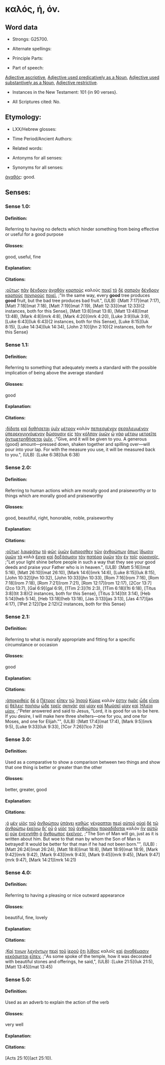 # καλός, ή, όν.

<!-- Status: S2=Needs2ndReview -->
<!-- Lexica used for edits: BDAG, FFM, LN, A-S -->

## Word data

* Strongs: G25700.


* Alternate spellings:

* Principle Parts: 

* Part of speech: 

[Adjective ascriptive](http://ugg.readthedocs.io/en/latest/adjective_ascriptive.html), 
[Adjective used predicatively as a Noun](http://ugg.readthedocs.io/en/latest/noun_predicate_adj.html), 
[Adjective used substantively as a Noun](http://ugg.readthedocs.io/en/latest/noun_substantive_adj.html), 
[Adjective restrictive](http://ugg.readthedocs.io/en/latest/adjective_restrictive.html). 

* Instances in the New Testament: 101 {in 90 verses}.

* All Scriptures cited: No.

## Etymology: 

* LXX/Hebrew glosses: 

* Time Period/Ancient Authors: 

* Related words: 

* Antonyms for all senses:

* Synonyms for all senses: 

[ἀγαθός](../G00180/01.md): good.

## Senses:

### Sense 1.0:

#### Definition: 

Referring to having no defects which hinder something from being effective or useful for a good purpose

#### Glosses:

good, useful, fine

#### Explanation:


#### Citations:

;[οὕτως](../G37790/01.md) [πᾶν](../G39560/01.md) [δένδρον](../G11860/01.md) [ἀγαθὸν](../G00180/01.md) [καρποὺς](../G25900/01.md) καλοὺς [ποιεῖ](../G41600/01.md) [τὸ](../G35880/01.md) [δὲ](../G11610/01.md) [σαπρὸν](../G45500/01.md) [δένδρον](../G11860/01.md) [καρποὺς](../G25900/01.md) [πονηροὺς](../G41900/01.md) [ποιεῖ](../G41600/01.md), 
;"In the same way, every **good** tree produces **good** fruit, but the bad tree produces bad fruit.",  (ULB)
:[Matt 7:17](mat 7:17),  [Matt 7:18](mat 7:18),  [Matt 7:19](mat 7:19),  [Matt 12:33](mat 12:33){2 instances, both for this Sense},  [Matt 13:8](mat 13:8), [Matt 13:48](mat 13:48), [Mark 4:8](mrk 4:8),  [Mark 4:20](mrk 4:20),    [Luke 3:9](luk 3:9),  [Luke 6:43](luk 6:43){2 instances, both for this Sense},  [Luke 8:15](luk 8:15),  [Luke 14:34](luk 14:34),  [John 2:10](jhn 2:10){2 instances, both for this Sense}  

### Sense 1.1:

#### Definition: 

Referring to something that adequately meets a standard with the possible implication of being above the average standard

#### Glosses:

good

#### Explanation:

#### Citations:

;[δίδοτε](../G13250/01.md) [καὶ](../G25320/01.md) [δοθήσεται](../G13250/01.md) [ὑμῖν](../G47710/01.md) [μέτρον](../G33580/01.md) καλὸν [πεπιεσμένον](../G40850/01.md) [σεσαλευμένον](../G45310/01.md) [ὑπερεκχυννόμενον](../G52400/01.md) [δώσουσιν](../G13250/01.md) [εἰς](../G15190/01.md) [τὸν](../G35880/01.md) [κόλπον](../G28590/01.md) [ὑμῶν](../G47710/01.md) [ᾧ](../G37390/01.md) [γὰρ](../G10630/01.md) [μέτρῳ](../G33580/01.md) [μετρεῖτε](../G33540/01.md) [ἀντιμετρηθήσεται](../G04880/01.md) [ὑμῖν](../G47710/01.md), 
;"Give, and it will be given to you. A generous {good} amount—pressed down, shaken together and spilling over—will pour into your lap. For with the measure you use, it will be measured back to you.",  (ULB)
:[Luke 6:38](luk 6:38)

### Sense 2.0:

#### Definition: 

Referring to human actions which are morally good and praiseworthy or to things which are morally good and praiseworthy


#### Glosses:

good, beautiful, right, honorable, noble, praiseworthy

#### Explanation:

#### Citations:

;[οὕτως](../G37790/01.md) [λαμψάτω](../G29890/01.md) [τὸ](../G35880/01.md) [φῶς](../G54570/01.md) [ὑμῶν](../G47710/01.md) [ἔμπροσθεν](../G17150/01.md) [τῶν](../G35880/01.md) [ἀνθρώπων](../G04440/01.md) [ὅπως](../G37040/01.md) [ἴδωσιν](../G37080/01.md) [ὑμῶν](../G47710/01.md) [τὰ](../G35880/01.md) καλὰ [ἔργα](../G20410/01.md) [καὶ](../G25320/01.md) [δοξάσωσιν](../G13920/01.md) [τὸν](../G35880/01.md) [πατέρα](../G39620/01.md) [ὑμῶν](../G47710/01.md) [τὸν](../G35880/01.md) [ἐν](../G17220/01.md) [τοῖς](../G35880/01.md) [οὐρανοῖς](../G37720/01.md), 
;"Let your light shine before people in such a way that they see your good deeds and praise your Father who is in heaven.",  (ULB)
:[Matt 5:16](mat 5:16),  [Matt 26:10](mat 26:10),  [Mark 14:6](mrk 14:6),  [Luke 8:15](luk 8:15),  [John 10:32](jhn 10:32),  [John 10:33](jhn 10:33),  [Rom 7:16](rom 7:16),  [Rom 7:18](rom 7:18),  [Rom 7:21](rom 7:21),  [Rom 12:17](rom 12:17),  [2Cor 13:7](2co 13:7), [Gal 6:9](gal 6:9),  [1Tim 2:3](1ti 2:3),  [1Tim 6:18](1ti 6:18), [Titus 3:8](tit 3:8){2 instances, both for this Sense},  [Titus 3:14](tit 3:14),  [Heb 5:14](heb 5:14),   [Heb 13:18](heb 13:18),  [Jas 3:13](jas 3:13),  [Jas 4:17](jas 4:17),  [1Pet 2:12](1pe 2:12){2 instances, both for this Sense}  


### Sense 2.1:


#### Definition: 

Referring to what is morally appropriate and fitting for a specific circumstance or occasion 

#### Glosses:

good

#### Explanation:

#### Citations:

;[ἀποκριθεὶς](../G06110/01.md) [δὲ](../G11610/01.md) [ὁ](../G35880/01.md) [Πέτρος](../G40740/01.md) [εἶπεν](../G30040/01.md) [τῷ](../G35880/01.md) [Ἰησοῦ](../G24240/01.md) [Κύριε](../G29620/01.md) καλόν [ἐστιν](../G99999/01.md) [ἡμᾶς](../G14730/01.md) [ὧδε](../G56020/01.md) [εἶναι](../G99999/01.md) [εἰ](../G14870/01.md) [θέλεις](../G23090/01.md) [ποιήσω](../G41600/01.md) [ὧδε](../G56020/01.md) [τρεῖς](../G51400/01.md) [σκηνάς](../G46330/01.md) [σοὶ](../G47710/01.md) [μίαν](../G15200/01.md) [καὶ](../G25320/01.md) [Μωϋσεῖ](../G34750/01.md) [μίαν](../G15200/01.md) [καὶ](../G25320/01.md) [Ἠλείᾳ](../G22430/01.md) [μίαν](../G15200/01.md), 
;"Peter answered and said to Jesus, "Lord, it is good for us to be here. If you desire, I will make here three shelters—one for you, and one for Moses, and one for Elijah."",  (ULB)
:[Matt 17:4](mat 17:4),  [Mark 9:5](mrk 9:5), [Luke 9:33](luk 9:33),  [1Cor 7:26](1co 7:26)


### Sense 3.0:

#### Definition: 

Used as a comparative to show a comparison between two things and show that one thing is better or greater than the other

#### Glosses:

better, greater, good

#### Explanation:

#### Citations:

;[ὁ](../G35880/01.md) [μὲν](../G33030/01.md) [υἱὸς](../G52070/01.md) [τοῦ](../G35880/01.md) [ἀνθρώπου](../G04440/01.md) [ὑπάγει](../G52170/01.md) [καθὼς](../G25310/01.md) [γέγραπται](../G11250/01.md) [περὶ](../G40120/01.md) [αὐτοῦ](../G08460/01.md) [οὐαὶ](../G37590/01.md) [δὲ](../G11610/01.md) [τῷ](../G35880/01.md) [ἀνθρώπῳ](../G04440/01.md) [ἐκείνῳ](../G15650/01.md) [δι’](../G12230/01.md) [οὗ](../G37390/01.md) [ὁ](../G35880/01.md) [υἱὸς](../G52070/01.md) [τοῦ](../G35880/01.md) [ἀνθρώπου](../G04440/01.md) [παραδίδοται](../G38600/01.md) καλὸν [ἦν](../G99999/01.md) [αὐτῷ](../G08460/01.md) [εἰ](../G14870/01.md) [οὐκ](../G37560/01.md) [ἐγεννήθη](../G10800/01.md) [ὁ](../G35880/01.md) [ἄνθρωπος](../G04440/01.md) [ἐκεῖνος](../G15650/01.md), 
;"The Son of Man will go, just as it is written about him. But woe to that man by whom the Son of Man is betrayed! It would be better for that man if he had not been born."",  (ULB)
:[Matt 26:24](mat 26:24),  [Matt 18:8](mat 18:8),  [Matt 18:9](mat 18:9), [Mark 9:42](mrk 9:42),  [Mark 9:43](mrk 9:43),  [Mark 9:45](mrk 9:45),  [Mark 9:47](mrk 9:47),  [Mark 14:21](mrk 14:21)  



### Sense 4.0:

#### Definition: 

Referring to having a pleasing or nice outward appearance

#### Glosses:

beautiful, fine, lovely

#### Explanation:

#### Citations:

;[Καί](../G25320/01.md) [τινων](../G51000/01.md) [λεγόντων](../G30040/01.md) [περὶ](../G40120/01.md) [τοῦ](../G35880/01.md) [ἱεροῦ](../G24110/01.md) [ὅτι](../G37540/01.md) [λίθοις](../G30370/01.md) καλοῖς [καὶ](../G25320/01.md) [ἀναθέμασιν](../G03340/01.md) [κεκόσμηται](../G28850/01.md) [εἶπεν](../G30040/01.md), 
;"As some spoke of the temple, how it was decorated with beautiful stones and offerings, he said,",  (ULB)
:[Luke 21:5](luk 21:5), [Matt 13:45](mat 13:45)

### Sense 5.0:

#### Definition: 

Used as an adverb to explain the action of the verb

#### Glosses:

very well

#### Explanation:

#### Citations:

[Acts 25:10](act 25:10).